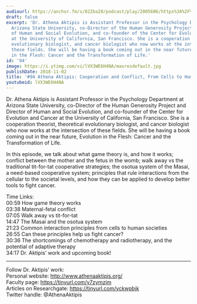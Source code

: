 ```yaml
---
audiourl: https://anchor.fm/s/822ba20/podcast/play/2005606/https%3A%2F%2Fd3ctxlq1ktw2nl.cloudfront.net%2Fproduction%2F2018-11-30%2F7707142-48000-2-9450f4b7f4af7.mp3
draft: false
excerpt: 'Dr. Athena Aktipis is Assistant Professor in the Psychology Department at
  Arizona State University, co-Director of the Human Generosity Project and Director
  of Human and Social Evolution, and co-founder of the Center for Evolution and Cancer
  at the University of California, San Francisco. She is a cooperation theorist, theoretical
  evolutionary biologist, and cancer biologist who now works at the intersection of
  these fields. She will be having a book coming out in the near future, Evolution
  in the Flesh: Cancer and the Transformation of Life.'
id: '94'
image: https://i.ytimg.com/vi/lVX3WE6H4NA/maxresdefault.jpg
publishDate: 2018-11-02
title: '#94 Athena Aktipis: Cooperation and Conflict, From Cells to Human Societies'
youtubeid: lVX3WE6H4NA
---
```

<div class="timelinks">

Dr. Athena Aktipis is Assistant Professor in the Psychology Department at Arizona State University, co-Director of the Human Generosity Project and Director of Human and Social Evolution, and co-founder of the Center for Evolution and Cancer at the University of California, San Francisco. She is a cooperation theorist, theoretical evolutionary biologist, and cancer biologist who now works at the intersection of these fields. She will be having a book coming out in the near future, Evolution in the Flesh: Cancer and the Transformation of Life.

In this episode, we talk about what game theory is, and how it works; conflict between the mother and the fetus in the womb; walk away vs the traditional tit-for-tat cooperative strategies; the osotua system of the Masai, a need-based cooperative system; principles that rule interactions from the cellular to the societal levels, and how they can be applied to develop better tools to fight cancer.

Time Links:  
<time>00:59</time> How game theory works   
<time>03:38</time> Maternal-fetal conflict        
<time>07:05</time> Walk away vs tit-for-tat    
<time>14:47</time> The Masai and the osotua system    
<time>21:23</time> Common interaction principles from cells to human societies      
<time>26:55</time> Can these principles help us fight cancer?          
<time>30:36</time> The shortcomings of chemotherapy and radiotherapy, and the potential of adaptive therapy         
<time>34:17</time> Dr. Aktipis’ work and upcoming book!

---

Follow Dr. Aktipis’ work:  
Personal website: http://www.athenaaktipis.org/  
Faculty page: https://tinyurl.com/y7zymzjm  
Articles on Researchgate: https://tinyurl.com/yckwpbjk  
Twitter handle: @AthenaAktipis
</div>

